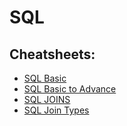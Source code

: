# SQL

## Cheatsheets:

- [SQL Basic](./SQL%20Basics.pdf)
- [SQL Basic to Advance](./SQL%20Basic-to-advance.pdf)
- [SQL JOINS](./SQL_JOINS.jpg)
- [SQL Join Types](./SQL-join-Types.pdf)